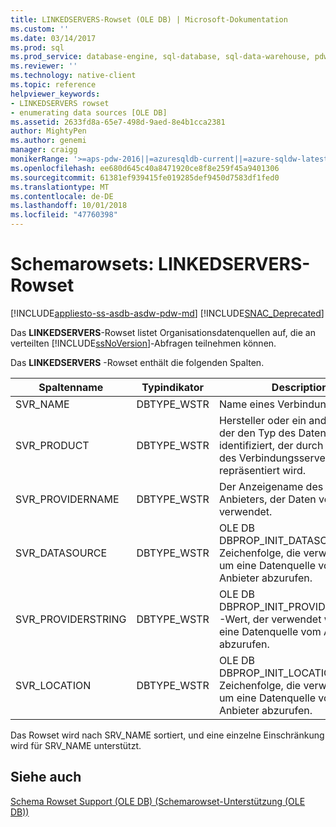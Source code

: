 ```yaml
---
title: LINKEDSERVERS-Rowset (OLE DB) | Microsoft-Dokumentation
ms.custom: ''
ms.date: 03/14/2017
ms.prod: sql
ms.prod_service: database-engine, sql-database, sql-data-warehouse, pdw
ms.reviewer: ''
ms.technology: native-client
ms.topic: reference
helpviewer_keywords:
- LINKEDSERVERS rowset
- enumerating data sources [OLE DB]
ms.assetid: 2633fd8a-65e7-498d-9aed-8e4b1cca2381
author: MightyPen
ms.author: genemi
manager: craigg
monikerRange: '>=aps-pdw-2016||=azuresqldb-current||=azure-sqldw-latest||>=sql-server-2016||=sqlallproducts-allversions||>=sql-server-linux-2017||=azuresqldb-mi-current'
ms.openlocfilehash: ee680d645c40a8471920ce8f8e259f45a9401306
ms.sourcegitcommit: 61381ef939415fe019285def9450d7583df1fed0
ms.translationtype: MT
ms.contentlocale: de-DE
ms.lasthandoff: 10/01/2018
ms.locfileid: "47760398"
---
```

# <a name="schema-rowsets---linkedservers-rowset"></a>Schemarowsets: LINKEDSERVERS-Rowset
[!INCLUDE[appliesto-ss-asdb-asdw-pdw-md](../../../includes/appliesto-ss-asdb-asdw-pdw-md.md)]
[!INCLUDE[SNAC_Deprecated](../../../includes/snac-deprecated.md)]

  Das **LINKEDSERVERS**-Rowset listet Organisationsdatenquellen auf, die an verteilten [!INCLUDE[ssNoVersion](../../../includes/ssnoversion-md.md)]-Abfragen teilnehmen können.  
  
 Das **LINKEDSERVERS** -Rowset enthält die folgenden Spalten.  
  
|Spaltenname|Typindikator|Description|  
|-----------------|--------------------|-----------------|  
|SVR_NAME|DBTYPE_WSTR|Name eines Verbindungsservers|  
|SVR_PRODUCT|DBTYPE_WSTR|Hersteller oder ein anderer Name, der den Typ des Datenspeichers identifiziert, der durch den Namen des Verbindungsservers repräsentiert wird.|  
|SVR_PROVIDERNAME|DBTYPE_WSTR|Der Anzeigename des OLE DB-Anbieters, der Daten vom Server verwendet.|  
|SVR_DATASOURCE|DBTYPE_WSTR|OLE DB DBPROP_INIT_DATASOURCE-Zeichenfolge, die verwendet wird, um eine Datenquelle vom Anbieter abzurufen.|  
|SVR_PROVIDERSTRING|DBTYPE_WSTR|OLE DB DBPROP_INIT_PROVIDERSTRING-Wert, der verwendet wird, um eine Datenquelle vom Anbieter abzurufen.|  
|SVR_LOCATION|DBTYPE_WSTR|OLE DB DBPROP_INIT_LOCATION-Zeichenfolge, die verwendet wird, um eine Datenquelle vom Anbieter abzurufen.|  
  
 Das Rowset wird nach SRV_NAME sortiert, und eine einzelne Einschränkung wird für SRV_NAME unterstützt.  
  
## <a name="see-also"></a>Siehe auch  
 [Schema Rowset Support &#40;OLE DB&#41; (Schemarowset-Unterstützung &#40;OLE DB&#41;)](../../../relational-databases/native-client/ole-db/schema-rowset-support-ole-db.md)  
  
  
